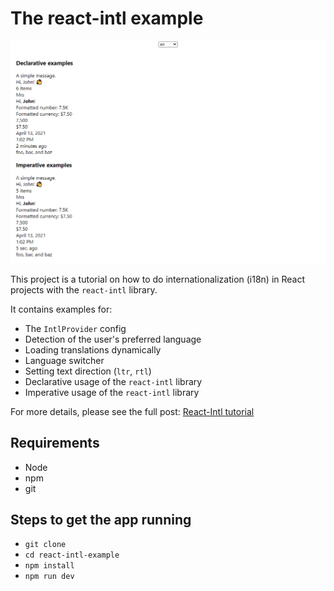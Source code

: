 # The react-intl example

![demo](./images/react-intl-example.gif)

This project is a tutorial on how to do internationalization (i18n) in React projects with the `react-intl` library.

It contains examples for:

- The `IntlProvider` config
- Detection of the user's preferred language
- Loading translations dynamically
- Language switcher
- Setting text direction (`ltr`, `rtl`)
- Declarative usage of the `react-intl` library
- Imperative usage of the `react-intl` library

For more details, please see the full post: [React-Intl tutorial](https://localizely.com/blog/react-intl-tutorial/)

## Requirements

- Node
- npm
- git

## Steps to get the app running

- `git clone`
- `cd react-intl-example`
- `npm install`
- `npm run dev`
